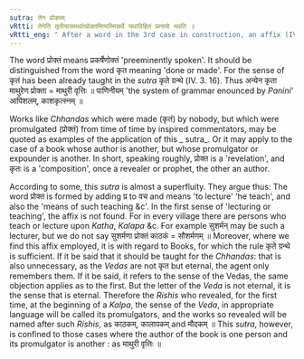 ```yaml
---
sutra: तेन प्रोक्तम्
vRtti: तेनेति तृतीयासमर्थात्प्रोक्तमित्यस्मिन्नर्थे यथाविहितं प्रत्ययो भवति ॥
vRtti_eng: " After a word in the 3rd case in construction, an affix (IV. 1. 83) &c). comes, in the sense of 'enounced by him'."
---
```

The word प्रोक्तं means प्रकर्षेणोक्तं 'preeminently spoken'. It should be distinguished from the word कृत meaning 'done or made'. For the sense of कृतं has been already taught in the _sutra_ कृते ग्रन्थे (IV. 3. 16). Thus अन्येन कृता माथुरेण प्रोक्ता = माथुरी वृत्तिः ॥ पाणिनीयम् 'the system of grammar enounced by _Panini_' आपिशलम्, काशकृत्स्नम् ॥

Works like _Chhandas_ which were made (कृतं) by nobody, but which were promulgated (प्रोक्तं) from time of time by inspired commentators, may be quoted as examples of the application of this _ sutra_. Or it may apply to the case of a book whose author is another, but whose promulgator or expounder is another. In short, speaking roughly, प्रोक्त is a 'revelation', and कृतः is a 'composition', once a revealer or prophet, the other an author.

According to some, this _sutra_ is almost a superfluity. They argue thus: The word प्रोक्त is formed by adding प्र to वच and means 'to lecture' 'he teach', and also the 'means of such teaching &c'. In the first sense of 'lecturing or teaching', the affix is not found. For in every village there are persons who teach or lecture upon _Katha_, _Kalapa_ &c. For example सुशर्मन् may be such a lecturer, but we do not say सुशर्मणा प्रोक्तं काठकं = सौशर्मणम् ॥ Moreover, where we find this affix employed, it is with regard to Books, for which the rule कृते ग्रन्थे is sufficient. If it be said that it should be taught for the _Chhandas_: that is also unnecessary, as the _Vedas_ are not कृत but eternal, the agent only remembers them. If it be said, it refers to the sense of the Vedas, the same objection applies as to the first. But the letter of the _Veda_ is not eternal, it is the sense that is eternal. Therefore the _Rishis_ who revealed, for the first time, at the beginning of a _Kalpa_, the sense of the _Veda_, in appropriate language will be called its promulgators, and the works so revealed will be named after such _Rishis_, as काठकम्, कालापकम् and मौदकम् ॥ This _sutra_, however, is confined to those cases where the author of the book is one person and its promulgator is another : as माथुरी वृत्तिः ॥
